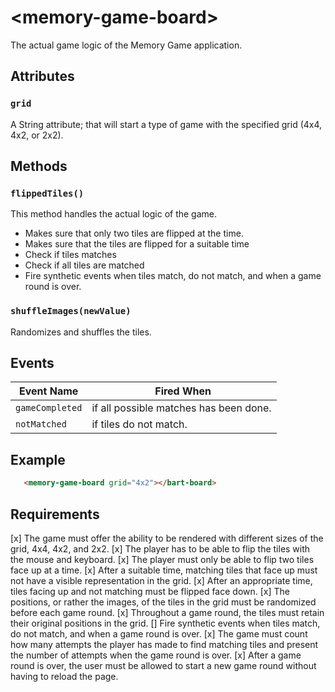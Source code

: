 # &lt;memory-game-board&gt;
The actual game logic of the Memory Game application.

## Attributes

### `grid`
A String attribute; that will start a type of game with the specified grid (4x4, 4x2, or 2x2).

## Methods

### `flippedTiles()`
This method handles the actual logic of the game.
* Makes sure that only two tiles are flipped at the time.
* Makes sure that the tiles are flipped for a suitable time
* Check if tiles matches
* Check if all tiles are matched
* Fire synthetic events when tiles match, do not match, and when a game round is over.


### `shuffleImages(newValue)`
Randomizes and shuffles the tiles. 


## Events
| Event Name | Fired When |
|------------|------------|
| `gameCompleted`| if all possible matches has been done.
| `notMatched`| if tiles do not match.


## Example
```html
   <memory-game-board grid="4x2"></bart-board>
```

## Requirements
[x] The game must offer the ability to be rendered with different sizes of the grid, 4x4, 4x2, and 2x2.
[x] The player has to be able to flip the tiles with the mouse and keyboard.
[x] The player must only be able to flip two tiles face up at a time.
[x] After a suitable time, matching tiles that face up must not have a visible representation in the grid.
[x] After an appropriate time, tiles facing up and not matching must be flipped face down.
[x] The positions, or rather the images, of the tiles in the grid must be randomized before each game round.
[x] Throughout a game round, the tiles must retain their original positions in the grid.
[] Fire synthetic events when tiles match, do not match, and when a game round is over.
[x] The game must count how many attempts the player has made to find matching tiles and present the number of attempts when the game round is over.
[x] After a game round is over, the user must be allowed to start a new game round without having to reload the page.
